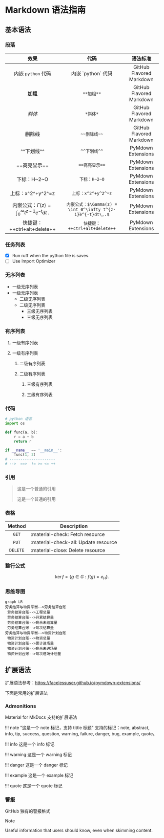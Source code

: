 # Markdown 语法指南

## 基本语法

### 段落

|                           效果                           |                            代码                             |         语法标准         |
| :------------------------------------------------------: | :---------------------------------------------------------: | :----------------------: |
|                    内嵌 `python` 代码                    |                    内嵌 \`python\` 代码                     | GitHub Flavored Markdown |
|                         **加粗**                         |                         `**加粗**`                          | GitHub Flavored Markdown |
|                          *斜体*                          |                          `*斜体*`                           | GitHub Flavored Markdown |
|                        ~~删除线~~                        |                        `~~删除线~~`                         | GitHub Flavored Markdown |
|                        ^^下划线^^                        |                        `^^下划线^^`                         |    PyMdown Extensions    |
|                       ==高亮显示==                       |                       `==高亮显示==`                        |    PyMdown Extensions    |
|                       下标：H~2~O                        |                        `下标：H~2~O`                        |    PyMdown Extensions    |
|                    上标：x^2^+y^2^=z                     |                     `上标：x^2^+y^2^=z`                     |    PyMdown Extensions    |
| 内嵌公式：$\Gamma(z) = \int_0^\infty t^{z-1}e^{-t}dt\,.$ | `内嵌公式：$\Gamma(z) = \int_0^\infty t^{z-1}e^{-t}dt\,.$` |    PyMdown Extensions    |
|               快捷键：++ctrl+alt+delete++                |               `快捷键：++ctrl+alt+delete++`                |    PyMdown Extensions    |

### 任务列表

- [x] Run ruff when the python file is saves
- [ ] Use Import Optimizer

### 无序列表

- 一级无序列表
- 一级无序列表
  - 二级无序列表
  - 二级无序列表
    - 三级无序列表
    - 三级无序列表

### 有序列表

1. 一级有序列表

2. 一级有序列表

    1. 二级有序列表

    2. 二级有序列表

        1. 三级有序列表

        2. 三级有序列表

### 代码

```python
# python 语言
import os

def func(a, b):
    r = a + b
    return r

if __name__ == '__main__':
    func(1, 2)
# ---------------------
# -->  ==>  != >= <= ++
```

### 引用

>这是一个普通的引用
>
>这是一个普通的引用

### 表格

|  Method  | Description                          |
| :------: | ------------------------------------ |
|  `GET`   | :material-check:     Fetch resource  |
|  `PUT`   | :material-check-all: Update resource |
| `DELETE` | :material-close:     Delete resource |

### 整行公式

$$
\operatorname{ker} f=\{g\in G:f(g)=e_{H}\}{\mbox{.}}
$$

### 思维导图

```mermaid
graph LR
劳务结算与物资平衡-->劳务结算台账
 劳务结算台账-->工程总量
 劳务结算台账-->开累结算量
 劳务结算台账-->剩余未结算量
 劳务结算台账-->每次结算量
劳务结算与物资平衡-->物资计划台账
 物资计划台账-->物资总量
 物资计划台账-->累计进场量
 物资计划台账-->剩余未进场量
 物资计划台账-->每次进场计划量

```

## 扩展语法

扩展语法参考：<https://facelessuser.github.io/pymdown-extensions/>

下面是常用的扩展语法

### Admonitions

Material for MkDocs 支持的扩展语法

!!! note "这是一个 note 标记，支持 tittle 标题"
    支持的标记：note, abstract, info, tip, success, question, warning, failure, danger, bug, example, quote。

!!! info
    这是一个 info 标记

!!! warning
    这是一个 warning 标记

!!! danger
    这是一个 danger 标记

!!! example
    这是一个 example 标记

!!! quote
    这是一个 quote 标记

### 警报

GitHub 独有的警报格式

> [!NOTE]
> Useful information that users should know, even when skimming content.
